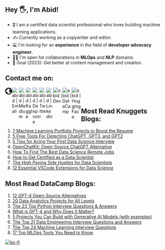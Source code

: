 ## Hey 🖐, I'm Abid!

- 🎖  I am a certified data scientist professional who loves building machine learning applications.
- ✍ Currently working as a copywriter and editor. 
- 💻 I'm looking for an **experience** in the field of **developer advocacy engineer**.
- 🤝🏻 I'm open for collaborations in **MLOps** and **NLP** domains.
- 🎯 Goal (2023): Get better at content management and creation.

## Contact me on:
[<img align="left" alt="abid" width="22px" src="https://raw.githubusercontent.com/iconic/open-iconic/master/svg/globe.svg" />](https://abidaliawan.com)
[<img align="left" alt="abid | Email" width="22px" src="https://raw.githubusercontent.com/simple-icons/simple-icons/df7db8a2c4c2605113121ee72f96ee678406d50d/icons/maildotru.svg" />](mailto:abidaliawan@tutamail.com)
[<img align="left" alt="abid | Medium" width="22px" src="https://cdn.jsdelivr.net/npm/simple-icons@v3/icons/medium.svg" />](https://kingabzpro.medium.com/)
[<img align="left" alt="abid | Kaggle" width="22px" src="https://cdn.jsdelivr.net/npm/simple-icons@v3/icons/kaggle.svg" />](www.kaggle.com/kingabzpro)
[<img align="left" alt="abid | Deepnote" width="22px" src="https://raw.githubusercontent.com/simple-icons/simple-icons/df7db8a2c4c2605113121ee72f96ee678406d50d/icons/deepnote.svg" />](https://deepnote.com/@abid)[<img align="left" alt="abid | Twitter" width="22px" src="https://cdn.jsdelivr.net/npm/simple-icons@v3/icons/twitter.svg" />](https://mobile.twitter.com/1abidaliawan)[<img align="left" alt="abid | Linkedin" width="22px" src="https://cdn.jsdelivr.net/npm/simple-icons@v3/icons/linkedin.svg" />](https://www.linkedin.com/in/abid-ali-awan-57b466216)[<img align="left" alt="abid | Dev" width="30px" src="https://github.com/simple-icons/simple-icons/blob/develop/icons/devdotto.svg" />](https://dev.to/kingabzpro)[<img align="left" alt="abid | DataCamp" width="30px" src="https://github.com/simple-icons/simple-icons/blob/develop/icons/datacamp.svg"/>](https://www.datacamp.com/profile/kingabzpro)[<img align="left" alt="abid | HuggingFace" width="30px" src="https://github.com/simple-icons/simple-icons/blob/develop/icons/githubsponsors.svg"/>](https://huggingface.co/kingabzpro)

<br></br>

## Most Read Knuggets Blogs:
1. [7 Machine Learning Portfolio Projects to Boost the Resume](https://www.kdnuggets.com/2022/09/7-machine-learning-portfolio-projects-boost-resume.html)
2. [5 Free Tools For Detecting ChatGPT, GPT3, and GPT2](https://www.kdnuggets.com/2023/02/5-free-tools-detecting-chatgpt-gpt3-gpt2.html)
3. [5 Tips for Acing Your First Data Science Interview](https://towardsdatascience.com/5-tips-for-acing-your-first-data-science-interview-dbad5b5959d7)
4. [OpenChatKit: Open-Source ChatGPT Alternative](https://www.kdnuggets.com/2023/03/openchatkit-opensource-chatgpt-alternative.html)
5. [How To Find The Best Data Science Remote Jobs](https://kingabzpro.medium.com/how-to-find-the-best-data-science-remote-jobs-a122f22f2f97)
6. [How to Get Certified as a Data Scientist](https://www.kdnuggets.com/2021/12/get-certified-data-science.html)
7. [The High Paying Side Hustles for Data Scientists](https://www.kdnuggets.com/2022/01/high-paying-side-hustles-data-scientists.html)
8. [12 Essential VSCode Extensions for Data Science](https://www.kdnuggets.com/2022/07/12-essential-vscode-extensions-data-science.html)

## Most Read DataCamp Blogs:
1. [12 GPT-4 Open-Source Alternatives](https://www.datacamp.com/blog/12-gpt4-open-source-alternatives)
2. [20 Data Analytics Projects for All Levels](https://www.datacamp.com/blog/data-analytics-projects-all-levels)
3. [The 23 Top Python Interview Questions & Answers](https://www.datacamp.com/blog/top-python-interview-questions-and-answers)
4. [What is GPT-4 and Why Does it Matter?](https://www.datacamp.com/blog/what-we-know-gpt4)
5. [5 Projects You Can Build with Generative AI Models (with examples)](https://www.datacamp.com/blog/5-projects-you-can-build-with-generative-ai-models)
6. [The Top 21 Data Engineering Interview Questions and Answers](https://www.datacamp.com/blog/top-21-data-engineering-interview-questions-and-answers)
7. [The Top 24 Machine Learning Interview Questions](https://www.datacamp.com/blog/top-machine-learning-interview-questions)
8. [17 Top MLOps Tools You Need to Know](https://www.datacamp.com/blog/top-mlops-tools)


[![ko-fi](https://ko-fi.com/img/githubbutton_sm.svg)](https://ko-fi.com/T6T45YP5N)
